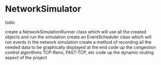 # NetworkSimulator

todo:

create a NetworkSimulationRunner class which will use all the created objects and run the simulation
create an EventScheduler class which will run events in the network simulation
create a method of recording all the needed data to be graphically displayed at the end
code up the congestion control algorithms TCP-Reno, FAST-TCP, etc
code up the dynamic routing aspect of the project


